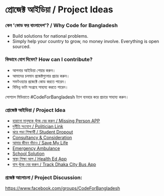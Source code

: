 # প্রোজেক্ট আইডিয়া / Project Ideas


### কেন 'কোড ফর বাংলাদেশ'? / Why Code for Bangladesh

* Build solutions for national problems.
* Simply help your country to grow, no money involve. Everything is open sourced.


### কিভাবে যোগ দিবেন? How can I contribute?
* আপনার আইডিয়া শেয়ার করুন।
* আমাদের চলমান প্রজেক্টগুলোর প্রচার করুন।
* সফটওয়্যার প্রজেক্টে কোড করতে পারেন।
* বিভিন্ন ডাটা সংগ্রহে সাহায্য করতে পারেন। 

সোশ্যাল মিডিয়াতে #CodeForBangladesh ট্যাগ ব্যবহার করে প্রচারে সাহায্য করুন।


### প্রোজেক্ট আইডিয়া / Project Idea
* [হারানো মানুষকে খুঁজে বের করুন / Missing Person APP](docs/missing-person-app.md)
* [দুর্নীতি সংযোগ / Politician Link](docs/corruption-linker.md)
* [ঝরে পড়া শিক্ষার্থী / Student Dropout](docs/education-dropouts.md)
* [Consultancy & Consideration](docs/consultancy-and-consideration.md)
* [আমার জীবন বাঁচাও / Save My Life](docs/save-my-life.md)
* [Emergency Ambulance](docs/emergency-ambulance.md)
* [School Solution](docs/school-solution.md)
* [স্বাস্থ্য শিক্ষা আপ / Health Ed App](docs/health-ed-app.md)
* [বাস খুঁজে বের করুন / Track Dhaka City Bus App](docs/track-bus.md)


### প্রজেক্ট আলোচনা / Project Discussion: 
https://www.facebook.com/groups/CodeForBangladesh
